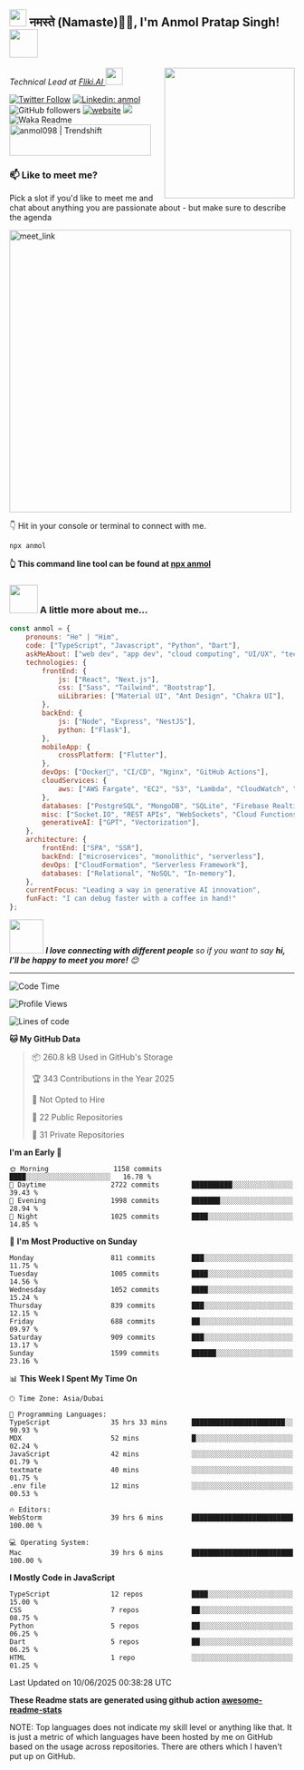 <h2><img src="https://emojis.slackmojis.com/emojis/images/1531849430/4246/blob-sunglasses.gif?1531849430" width="30"/> नमस्ते (Namaste)🙏🏻, I'm Anmol Pratap Singh! <img src="https://media.giphy.com/media/12oufCB0MyZ1Go/giphy.gif" width="50"></h2>
<img align='right' src="https://media.giphy.com/media/M9gbBd9nbDrOTu1Mqx/giphy.gif" width="230">
<p><em>Technical Lead at <a href="https://fliki.ai/">Fliki.AI
</a><img src="https://media.giphy.com/media/WUlplcMpOCEmTGBtBW/giphy.gif" width="30"> 
</em></p>

[![Twitter Follow](https://img.shields.io/twitter/follow/misteranmol?label=Follow)](https://twitter.com/intent/follow?screen_name=misteranmol)
[![Linkedin: anmol](https://img.shields.io/badge/-anmol-blue?style=flat-square&logo=Linkedin&logoColor=white&link=https://www.linkedin.com/in/anmol-p-singh/)](https://www.linkedin.com/in/anmol098/)
![GitHub followers](https://img.shields.io/github/followers/anmol098?label=Follow&style=social)
[![website](https://img.shields.io/badge/Website-46a2f1.svg?&style=flat-square&logo=Google-Chrome&logoColor=white&link=https://anmolsingh.me/)](https://anmolsingh.me/)
![](https://visitor-badge.glitch.me/badge?page_id=anmol098.anmol098)
![Waka Readme](https://github.com/anmol098/anmol098/workflows/Waka%20Readme/badge.svg)
<a href="https://trendshift.io/developers/2235" target="_blank"><img src="https://trendshift.io/api/badge/developers/2235" alt="anmol098 | Trendshift" style="width: 250px; height: 55px;" width="250" height="55"/></a>

### 📫 Like to meet me?

Pick a slot if you'd like to meet me and chat about anything you are passionate about - but make sure to describe the agenda

<a href="https://calendly.com/anmol098/30min" target="_blank"><img width="498" alt="meet_link" src="https://user-images.githubusercontent.com/15426564/144297439-f530f383-e73e-41e0-9914-a9b7d3f432e5.png"></a>

👇 Hit in your console or terminal to connect with me.

```bash
npx anmol
```
**👆 This command line tool can be found at [npx anmol](https://github.com/anmol098/npx_card)**

### <img src="https://media.giphy.com/media/VgCDAzcKvsR6OM0uWg/giphy.gif" width="50"> A little more about me...  

```javascript
const anmol = {
    pronouns: "He" | "Him",
    code: ["TypeScript", "Javascript", "Python", "Dart"],
    askMeAbout: ["web dev", "app dev", "cloud computing", "UI/UX", "tech trends"],
    technologies: {
        frontEnd: {
            js: ["React", "Next.js"],
            css: ["Sass", "Tailwind", "Bootstrap"],
            uiLibraries: ["Material UI", "Ant Design", "Chakra UI"],
        },
        backEnd: {
            js: ["Node", "Express", "NestJS"],
            python: ["Flask"],
        },
        mobileApp: {
            crossPlatform: ["Flutter"],
        },
        devOps: ["Docker🐳", "CI/CD", "Nginx", "GitHub Actions"],
        cloudServices: {
            aws: ["AWS Fargate", "EC2", "S3", "Lambda", "CloudWatch", "RDS"],
        },
        databases: ["PostgreSQL", "MongoDB", "SQLite", "Firebase Realtime DB", "redis"],
        misc: ["Socket.IO", "REST APIs", "WebSockets", "Cloud Functions"],
        generativeAI: ["GPT", "Vectorization"],
    },
    architecture: {
        frontEnd: ["SPA", "SSR"],
        backEnd: ["microservices", "monolithic", "serverless"],
        devOps: ["CloudFormation", "Serverless Framework"],
        databases: ["Relational", "NoSQL", "In-memory"],
    },
    currentFocus: "Leading a way in generative AI innovation",
    funFact: "I can debug faster with a coffee in hand!"
};
```

<img src="https://media.giphy.com/media/LnQjpWaON8nhr21vNW/giphy.gif" width="60"> <em><b>I love connecting with different people</b> so if you want to say <b>hi, I'll be happy to meet you more!</b> 😊</em>

---
<!--START_SECTION:waka-->
![Code Time](http://img.shields.io/badge/Code%20Time-4%2C350%20hrs%2053%20mins-blue)

![Profile Views](http://img.shields.io/badge/Profile%20Views-892-blue)

![Lines of code](https://img.shields.io/badge/From%20Hello%20World%20I%27ve%20Written-7.2%20million%20lines%20of%20code-blue)

**🐱 My GitHub Data** 

> 📦 260.8 kB Used in GitHub's Storage 
 > 
> 🏆 343 Contributions in the Year 2025
 > 
> 🚫 Not Opted to Hire
 > 
> 📜 22 Public Repositories 
 > 
> 🔑 31 Private Repositories 
 > 
**I'm an Early 🐤** 

```text
🌞 Morning                1158 commits        ████░░░░░░░░░░░░░░░░░░░░░   16.78 % 
🌆 Daytime                2722 commits        ██████████░░░░░░░░░░░░░░░   39.43 % 
🌃 Evening                1998 commits        ███████░░░░░░░░░░░░░░░░░░   28.94 % 
🌙 Night                  1025 commits        ████░░░░░░░░░░░░░░░░░░░░░   14.85 % 
```
📅 **I'm Most Productive on Sunday** 

```text
Monday                   811 commits         ███░░░░░░░░░░░░░░░░░░░░░░   11.75 % 
Tuesday                  1005 commits        ████░░░░░░░░░░░░░░░░░░░░░   14.56 % 
Wednesday                1052 commits        ████░░░░░░░░░░░░░░░░░░░░░   15.24 % 
Thursday                 839 commits         ███░░░░░░░░░░░░░░░░░░░░░░   12.15 % 
Friday                   688 commits         ██░░░░░░░░░░░░░░░░░░░░░░░   09.97 % 
Saturday                 909 commits         ███░░░░░░░░░░░░░░░░░░░░░░   13.17 % 
Sunday                   1599 commits        ██████░░░░░░░░░░░░░░░░░░░   23.16 % 
```


📊 **This Week I Spent My Time On** 

```text
🕑︎ Time Zone: Asia/Dubai

💬 Programming Languages: 
TypeScript               35 hrs 33 mins      ███████████████████████░░   90.93 % 
MDX                      52 mins             █░░░░░░░░░░░░░░░░░░░░░░░░   02.24 % 
JavaScript               42 mins             ░░░░░░░░░░░░░░░░░░░░░░░░░   01.79 % 
textmate                 40 mins             ░░░░░░░░░░░░░░░░░░░░░░░░░   01.75 % 
.env file                12 mins             ░░░░░░░░░░░░░░░░░░░░░░░░░   00.53 % 

🔥 Editors: 
WebStorm                 39 hrs 6 mins       █████████████████████████   100.00 % 

💻 Operating System: 
Mac                      39 hrs 6 mins       █████████████████████████   100.00 % 
```

**I Mostly Code in JavaScript** 

```text
TypeScript               12 repos            ████░░░░░░░░░░░░░░░░░░░░░   15.00 % 
CSS                      7 repos             ██░░░░░░░░░░░░░░░░░░░░░░░   08.75 % 
Python                   5 repos             ██░░░░░░░░░░░░░░░░░░░░░░░   06.25 % 
Dart                     5 repos             ██░░░░░░░░░░░░░░░░░░░░░░░   06.25 % 
HTML                     1 repo              ░░░░░░░░░░░░░░░░░░░░░░░░░   01.25 % 
```




 Last Updated on 10/06/2025 00:38:28 UTC
<!--END_SECTION:waka-->

**These Readme stats are generated using github action [awesome-readme-stats](https://github.com/anmol098/waka-readme-stats)**

NOTE: Top languages does not indicate my skill level or anything like that. It is just a metric of which languages have been hosted by me on GitHub based on the usage across repositories. There are others which I haven't put up on GitHub.
